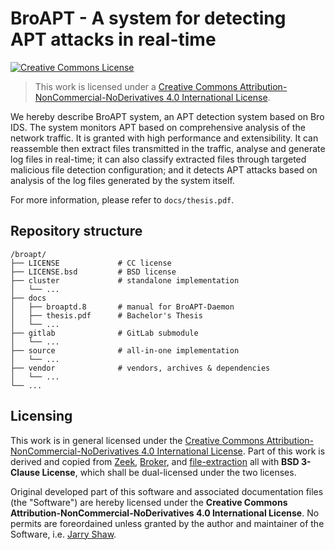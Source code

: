 # BroAPT - A system for detecting APT attacks in real-time

<a rel="license" href="http://creativecommons.org/licenses/by-nc-nd/4.0/"><img alt="Creative Commons License" style="border-width:0" src="https://i.creativecommons.org/l/by-nc-nd/4.0/88x31.png" /></a>

> This work is licensed under a <a rel="license" href="http://creativecommons.org/licenses/by-nc-nd/4.0/">Creative Commons Attribution-NonCommercial-NoDerivatives 4.0 International License</a>.

We hereby describe BroAPT system, an APT detection system based on Bro IDS. The system monitors APT based on comprehensive analysis of the network traffic. It is granted with high performance and extensibility. It can reassemble then extract files transmitted in the traffic, analyse and generate log files in real-time; it can also classify extracted files through targeted malicious file detection configuration; and it detects APT attacks based on analysis of the log files generated by the system itself.

For more information, please refer to `docs/thesis.pdf`.

## Repository structure

```
/broapt/
├── LICENSE             # CC license
├── LICENSE.bsd         # BSD license
├── cluster             # standalone implementation
│   └── ...
├── docs
│   ├── broaptd.8       # manual for BroAPT-Daemon
│   ├── thesis.pdf      # Bachelor's Thesis
│   └── ...
├── gitlab              # GitLab submodule
│   └── ...
├── source              # all-in-one implementation
│   └── ...
├── vendor              # vendors, archives & dependencies
│   └── ...
└── ...
```

## Licensing

This work is in general licensed under the [Creative Commons Attribution-NonCommercial-NoDerivatives 4.0 International License](http://creativecommons.org/licenses/by-nc-nd/4.0/). Part of this work is derived and copied from [Zeek](zeek/zeek), [Broker](zeek/broker), and [file-extraction](hosom/file-extraction) all with __BSD 3-Clause License__, which shall be dual-licensed under the two licenses. 

Original developed part of this software and associated documentation files (the "Software") are hereby licensed under the __Creative Commons Attribution-NonCommercial-NoDerivatives 4.0 International License__. No permits are foreordained unless granted by the author and maintainer of the Software, i.e. [Jarry Shaw](@jarryshaw).
